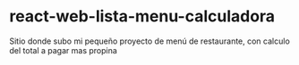 # react-web-lista-menu-calculadora
Sitio donde subo mi pequeño proyecto de menú de restaurante, con calculo del total a pagar mas propina
